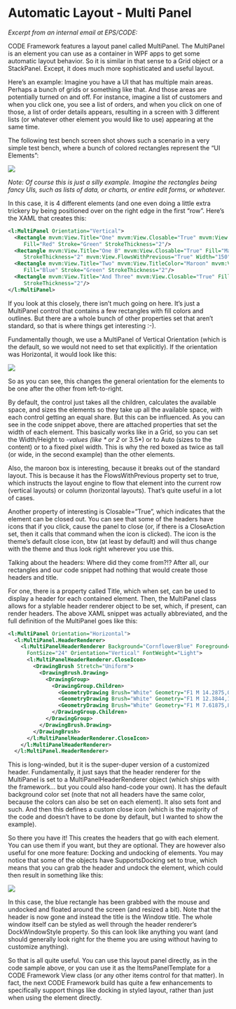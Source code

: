 ﻿# Automatic Layout - Multi Panel

_Excerpt from an internal email at EPS/CODE:_

CODE Framework features a layout panel called MultiPanel. The MultiPanel is an element you can use as a container in WPF apps to get some automatic layout behavior. So it is similar in that sense to a Grid object or a StackPanel. Except, it does much more sophisticated and useful layout.

Here’s an example: Imagine you have a UI that has multiple main areas. Perhaps a bunch of grids or something like that. And those areas are potentially turned on and off. For instance, imagine a list of customers and when you click one, you see a list of orders, and when you click on one of those, a list of order details appears, resulting in a screen with 3 different lists (or whatever other element you would like to use) appearing at the same time.

The following test bench screen shot shows such a scenario in a very simple test bench, where a bunch of colored rectangles represent the “UI Elements”:

![](Automatic%20Layout%20-%20MultiPanel/Automatic%20Layout%20-%20MultiPanel_clip_image001.jpg)

_Note: Of course this is just a silly example. Imagine the rectangles being fancy UIs, such as lists of data, or charts, or entire edit forms, or whatever._

In this case, it is 4 different elements (and one even doing a little extra trickery by being positioned over on the right edge in the first “row”. Here’s the XAML that creates this:

```xml
<l:MultiPanel Orientation="Vertical">
  <Rectangle mvvm:View.Title="One" mvvm:View.Closable="True" mvvm:View.RelativeHeight="2*" 
     Fill="Red" Stroke="Green" StrokeThickness="2"/>
  <Rectangle mvvm:View.Title="One B" mvvm:View.Closable="True" Fill="Maroon" Stroke="Green"
     StrokeThickness="2" mvvm:View.FlowsWithPrevious="True" Width="150"/>
  <Rectangle mvvm:View.Title="Two" mvvm:View.TitleColor="Maroon" mvvm:View.SupportsDocking="True"
     Fill="Blue" Stroke="Green" StrokeThickness="2"/>
  <Rectangle mvvm:View.Title="And Three" mvvm:View.Closable="True" Fill="Yellow" Stroke="Green"
     StrokeThickness="2"/>
</l:MultiPanel>
```

If you look at this closely, there isn’t much going on here. It’s just a MultiPanel control that contains a few rectangles with fill colors and outlines. But there are a whole bunch of other properties set that aren’t standard, so that is where things get interesting :-).

Fundamentally though, we use a MultiPanel of Vertical Orientation (which is the default, so we would not need to set that explicitly). If the orientation was Horizontal, it would look like this:

![](Automatic%20Layout%20-%20MultiPanel/Automatic%20Layout%20-%20MultiPanel_clip_image002.jpg)

So as you can see, this changes the general orientation for the elements to be one after the other from left-to-right.

By default, the control just takes all the children, calculates the available space, and sizes the elements so they take up all the available space, with each control getting an equal share. But this can be influenced. As you can see in the code snippet above, there are attached properties that set the width of each element. This basically works like in a Grid, so you can set the Width/Height to *-values (like * or 2* or 3.5*) or to Auto (sizes to the content) or to a fixed pixel width. This is why the red boxed as twice as tall (or wide, in the second example) than the other elements.

Also, the maroon box is interesting, because it breaks out of the standard layout. This is because it has the FlowsWithPrevious property set to true, which instructs the layout engine to flow that element into the current row (vertical layouts) or column (horizontal layouts). That’s quite useful in a lot of cases.

Another property of interesting is Closable=”True”, which indicates that the element can be closed out. You can see that some of the headers have icons that if you click, cause the panel to close (or, if there is a CloseAction set, then it calls that command when the icon is clicked). The icon is the theme’s default close icon, btw (at least by default) and will thus change with the theme and thus look right wherever you use this.

Talking about the headers: Where did they come from?!? After all, our rectangles and our code snippet had nothing that would create those headers and title.

For one, there is a property called Title, which when set, can be used to display a header for each contained element. Then, the MultiPanel class allows for a stylable header renderer object to be set, which, if present, can render headers. The above XAML snippet was actually abbreviated, and the full definition of the MultiPanel goes like this:

```xml
<l:MultiPanel Orientation="Horizontal">
  <l:MultiPanel.HeaderRenderer>
    <l:MultiPanelHeaderRenderer Background="CornflowerBlue" Foreground="White" 
      FontSize="24" Orientation="Vertical" FontWeight="Light">
      <l:MultiPanelHeaderRenderer.CloseIcon>
        <DrawingBrush Stretch="Uniform">
          <DrawingBrush.Drawing>
            <DrawingGroup>
              <DrawingGroup.Children>
                <GeometryDrawing Brush="White" Geometry="F1 M 14.2875,0L 17.15,0L 17.15,14.2969L 14.2875,14.2969L 14.2875,0 Z  Z "/>
                <GeometryDrawing Brush="White" Geometry="F1 M 12.3844,14.2969L 0,14.2969L 0,0L 12.3844,0L 12.3844,0.956238L 0.946873,0.956238L 0.946873,13.35L 12.3844,13.35L 12.3844,14.2969 Z "/>
                <GeometryDrawing Brush="White" Geometry="F1 M 7.61875,8.57501L 2.85312,8.57501L 2.85312,5.72186L 7.61875,5.72186L 7.61875,2.86249L 12.3844,7.15936L 7.61875,11.4469L 7.61875,8.57501 Z "/>
              </DrawingGroup.Children>
            </DrawingGroup>
          </DrawingBrush.Drawing>
        </DrawingBrush>
      </l:MultiPanelHeaderRenderer.CloseIcon>
    </l:MultiPanelHeaderRenderer>
  </l:MultiPanel.HeaderRenderer>
```

This is long-winded, but it is the super-duper version of a customized header. Fundamentally, it just says that the header renderer for the MultiPanel is set to a MultiPanelHeaderRenderer object (which ships with the framework… but you could also hand-code your own). It has the default background color set (note that not all headers have the same color, because the colors can also be set on each element). It also sets font and such. And then this defines a custom close icon (which is the majority of the code and doesn’t have to be done by default, but I wanted to show the example).

So there you have it! This creates the headers that go with each element. You can use them if you want, but they are optional. They are however also useful for one more feature: Docking and undocking of elements. You may notice that some of the objects have SupportsDocking set to true, which means that you can grab the header and undock the element, which could then result in something like this:

![](Automatic%20Layout%20-%20MultiPanel/Automatic%20Layout%20-%20MultiPanel_clip_image003.jpg)

In this case, the blue rectangle has been grabbed with the mouse and undocked and floated around the screen (and resized a bit). Note that the header is now gone and instead the title is the Window title. The whole window itself can be styled as well through the header renderer’s DockWindowStyle property. So this can look like anything you want (and should generally look right for the theme you are using without having to customize anything).

So that is all quite useful. You can use this layout panel directly, as in the code sample above, or you can use it as the ItemsPanelTemplate for a CODE Framework View class (or any other items control for that matter). In fact, the next CODE Framework build has quite a few enhancements to specifically support things like docking in styled layout, rather than just when using the element directly.

